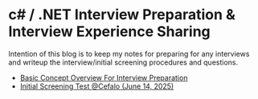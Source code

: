# c# / .NET Interview Preparation & Interview Experience Sharing
Intention of this blog is to keep my notes for preparing for any interviews and writeup the interview/initial screening procedures and questions.

- [Basic Concept Overview For Interview Preparation](BasicConceptsOverview.md)
- [Initial Screening Test @Cefalo (June 14, 2025)](CefaloInitialScreening_14June2025.md)

